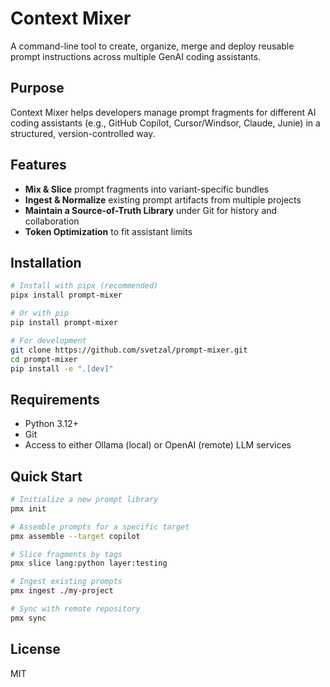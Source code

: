 # Context Mixer

A command-line tool to create, organize, merge and deploy reusable prompt instructions across multiple GenAI coding assistants.

## Purpose

Context Mixer helps developers manage prompt fragments for different AI coding assistants (e.g., GitHub Copilot, Cursor/Windsor, Claude, Junie) in a structured, version-controlled way.

## Features

- **Mix & Slice** prompt fragments into variant-specific bundles
- **Ingest & Normalize** existing prompt artifacts from multiple projects
- **Maintain a Source-of-Truth Library** under Git for history and collaboration
- **Token Optimization** to fit assistant limits

## Installation

```bash
# Install with pipx (recommended)
pipx install prompt-mixer

# Or with pip
pip install prompt-mixer

# For development
git clone https://github.com/svetzal/prompt-mixer.git
cd prompt-mixer
pip install -e ".[dev]"
```

## Requirements

- Python 3.12+
- Git
- Access to either Ollama (local) or OpenAI (remote) LLM services

## Quick Start

```bash
# Initialize a new prompt library
pmx init

# Assemble prompts for a specific target
pmx assemble --target copilot

# Slice fragments by tags
pmx slice lang:python layer:testing

# Ingest existing prompts
pmx ingest ./my-project

# Sync with remote repository
pmx sync
```

## License

MIT
